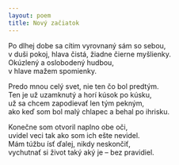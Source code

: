 ```yaml
---
layout: poem
title: Nový začiatok
---
```


Po dlhej dobe sa cítim vyrovnaný sám so sebou,  
v duši pokoj, hlava čistá, žiadne čierne myšlienky.  
Okúzlený a oslobodený hudbou,  
v hlave mažem spomienky.  

Predo mnou celý svet, nie ten čo bol predtým.  
Ten je už uzamknutý a horí kúsok po kúsku,  
už sa chcem zapodievať len tým pekným,  
ako keď som bol malý chlapec a behal po ihrisku.  

Konečne som otvoril naplno obe oči,  
uvidel veci tak ako som ich ešte nevidel.  
Mám túžbu ísť ďalej, nikdy neskončiť,  
vychutnať si život taký aký je – bez pravidiel.  
